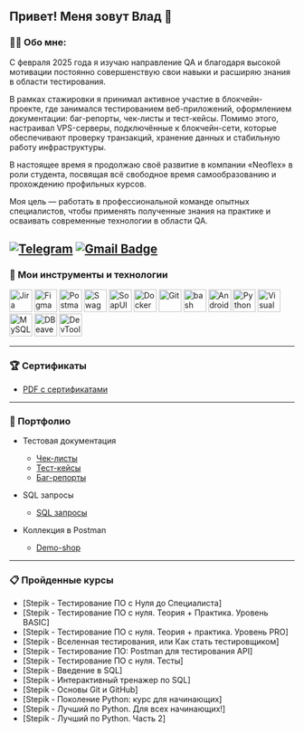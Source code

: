 Привет!  Меня зовут Влад 👋
---
### 👨‍💻 Обо мне:
С февраля 2025 года я изучаю направление QA и благодаря высокой мотивации постоянно совершенствую свои навыки и расширяю знания в области тестирования.

В рамках стажировки я принимал активное участие в блокчейн-проекте, где занимался тестированием веб-приложений, оформлением документации: баг-репорты, чек-листы и тест-кейсы. Помимо этого, настраивал VPS-серверы, подключённые к блокчейн-сети, которые обеспечивают проверку транзакций, хранение данных и стабильную работу инфраструктуры.

В настоящее время я продолжаю своё развитие в компании «Neoflex» в роли студента, посвящая всё свободное время самообразованию и прохождению профильных курсов.

Моя цель — работать в профессиональной команде опытных специалистов, чтобы применять полученные знания на практике и осваивать современные технологии в области QA.

[![Telegram](https://img.shields.io/badge/-@taboyakov-blue?style=flat&logo=telegram&logoColor=white)](https://t.me/taboyakov)
[![Gmail Badge](https://img.shields.io/badge/-Gmail-red?style=flat&logo=Gmail&logoColor=white)](mailto:engitaba@gmail.com)
---
### 🔧 Мои инструменты и технологии
<img src="https://cdn.jsdelivr.net/gh/devicons/devicon/icons/jira/jira-original.svg" alt="Jira" width="40" height="40" /> <img src="https://cdn.jsdelivr.net/gh/devicons/devicon/icons/figma/figma-original.svg" alt="Figma" width="40" height="40" /> <img src="https://cdn.jsdelivr.net/gh/devicons/devicon/icons/postman/postman-original.svg" alt="Postman" width="40" height="40" /> <img src="https://cdn.jsdelivr.net/gh/devicons/devicon/icons/swagger/swagger-original.svg" alt="Swagger" width="40" height="40" /> <img src="https://www.gwayerp.com/assets/svg/soapui.svg" alt="SoapUI" width="40" height="40" style="object-fit:contain;" /> <img src="https://cdn.jsdelivr.net/gh/devicons/devicon/icons/docker/docker-original.svg" alt="Docker" width="40" height="40" /> <img src="https://cdn.jsdelivr.net/gh/devicons/devicon/icons/git/git-original.svg" alt="Git" width="40" height="40" /> <img src="https://camo.githubusercontent.com/5394f294e4791919dbc555553aa278cf9ff5644b3fbab2e6ef7259c3b38fdef3/68747470733a2f2f75706c6f61642e77696b696d656469612e6f72672f77696b6970656469612f636f6d6d6f6e732f7468756d622f342f34622f426173685f4c6f676f5f436f6c6f7265642e7376672f3130323470782d426173685f4c6f676f5f436f6c6f7265642e7376672e706e67" alt="bash" width="40" height="40" /> <img src="https://cdn.jsdelivr.net/gh/devicons/devicon/icons/androidstudio/androidstudio-original.svg" alt="Android Studio" width="40" height="40" /> <img src="https://cdn.jsdelivr.net/gh/devicons/devicon/icons/python/python-original.svg" alt="Python" width="40" height="40" /> <img src="https://cdn.jsdelivr.net/gh/devicons/devicon/icons/vscode/vscode-original.svg" alt="Visual Studio Code" width="40" height="40" /> <img src="https://cdn.jsdelivr.net/gh/devicons/devicon/icons/mysql/mysql-original.svg" alt="MySQL" width="40" height="40" /> <img src="https://icon.icepanel.io/Technology/svg/DBeaver.svg" alt="DBeaver" width="40" height="40" /> <img src="https://cdn.jsdelivr.net/gh/devicons/devicon/icons/chrome/chrome-original.svg" alt="DevTools" width="40" height="40" />


---
### 🏆 Сертификаты
  - [PDF с сертификатами](https://drive.google.com/file/d/1wQfIDGWDmSzhhXKFop8f_r78hc8M0yAZ/view?usp=sharing)
---
### 📁 Портфолио
- Тестовая документация
  -  [Чек-листы](https://drive.google.com/drive/folders/13yXLqakX7qQ7I5gMg5K9WE5E6OVX0OFx?usp=sharing)
  -  [Тест-кейсы](https://drive.google.com/drive/folders/1sgXbgSvPSlmdi6nMSJtOYVAmbdz8XVJY?usp=sharing)
  -  [Баг-репорты](https://drive.google.com/drive/folders/1flway5D0AO2XAphGTE8BEpVlcTILLS7z?usp=sharing)
     
- SQL запросы
  -  [SQL запросы](https://drive.google.com/file/d/1vLCibap2LP1QPNFmp1wTerltOxi5zmRS/view?usp=sharing)

- Коллекция в Postman
  -  [Demo-shop](https://www.postman.com/engitab-3000950/workspace/vladislav-taboyakov-s-workspace/collection/47074262-1b745c92-3279-42f9-9cd3-f6309281a0e5?action=share&creator=47074262)
---
### 📋 Пройденные курсы
  - [Stepik - Тестирование ПО с Нуля до Специалиста]
  - [Stepik - Тестирование ПО с нуля. Теория + Практика. Уровень BASIC]
  - [Stepik - Тестирование ПО с нуля. Теория + практика. Уровень PRO]
  - [Stepik - Вселенная тестирования, или Как стать тестировщиком]
  - [Stepik - Тестирование ПО: Postman для тестирования API]
  - [Stepik - Тестирование ПО с нуля. Тесты]
  - [Stepik - Введение в SQL]
  - [Stepik - Интерактивный тренажер по SQL]
  - [Stepik - Основы Git и GitHub]
  - [Stepik - Поколение Python: курс для начинающих]
  - [Stepik - Лучший по Python. Для всех начинающих!]
  - [Stepik - Лучший по Python. Часть 2]


